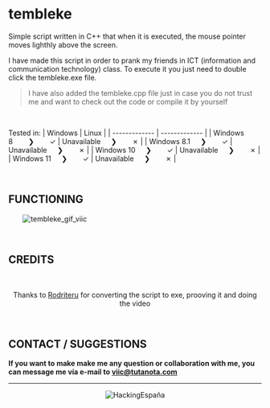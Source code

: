 # tembleke
Simple script written in C++ that when it is executed, the mouse pointer moves lighthly above the screen.

I have made this script in order to prank my friends in ICT (information and communication technology) class.
To execute it you just need to double click the tembleke.exe file.
> I have also added the tembleke.cpp file just in case you do not trust me and want to check out the code or compile it by yourself

⠀

Tested in:
| Windows | Linux |
| ------------- | ------------- |
| Windows 8⠀⠀⠀❯⠀⠀⠀✓ | Unavailable⠀⠀❯⠀⠀⠀✗ |
| Windows 8.1⠀⠀❯⠀⠀⠀✓ | Unavailable⠀⠀❯⠀⠀⠀✗ |
| Windows 10⠀⠀❯⠀⠀⠀✓ | Unavailable⠀⠀❯⠀⠀⠀✗ |
| Windows 11⠀⠀❯⠀⠀⠀✓ | Unavailable⠀⠀❯⠀⠀⠀✗ |


⠀ 
⠀ 
## FUNCTIONING
⠀ 
⠀ 
![tembleke_gif_viic](https://user-images.githubusercontent.com/78870476/139332237-cf7663f8-82ff-45d5-8983-180b7a34ad38.gif)

⠀ 
⠀ 
## CREDITS
 
⠀ 
<p align = "center">Thanks to <a href="https://github.com/Rodriteru">Rodriteru</a> for converting the script to exe, prooving it and doing the video</p>


⠀ 
⠀ 
## CONTACT / SUGGESTIONS


**If you want to make make me any question or collaboration with me, you can message me vía e-mail to  viic@tutanota.com**

---
<p align="center">
  <img src="https://user-images.githubusercontent.com/78870476/135733800-c572c1b0-71aa-4158-886e-1f737a2e51b4.png" alt="HackingEspaña" />
</p>
